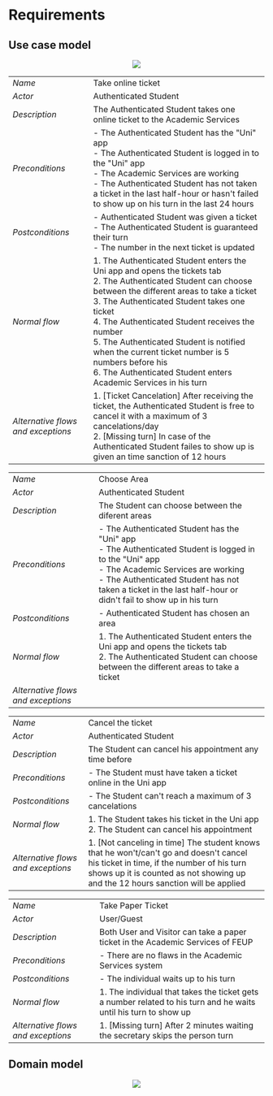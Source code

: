 # Requirements

## Use case model 

 <p align="center" justify="center">
  <img src="https://github.com/LEIC-ES-2021-22/2LEIC11T5/blob/main/images/Use_Case_View.png"/>
</p>


|||
| --- | --- |
| *Name* | Take online ticket |
| *Actor* | Authenticated Student | 
| *Description* |The Authenticated Student takes one online ticket to the Academic Services |
| *Preconditions* | - The Authenticated Student has the "Uni" app <br> - The Authenticated Student is logged in to the "Uni" app <br> - The Academic Services are working <br> - The Authenticated Student has not taken a ticket in the last half-hour or hasn't failed to show up on his turn in the last 24 hours <br>  |
| *Postconditions* | - Authenticated Student was given a ticket <br> - The Authenticated Student is guaranteed their turn <br> - The number in the next ticket is updated  | 
| *Normal flow* | 1. The Authenticated Student enters the Uni app and opens the tickets tab <br> 2. The Authenticated Student can choose between the different areas to take a ticket <br> 3. The Authenticated Student takes one ticket <br> 4. The Authenticated Student receives the number <br> 5. The Authenticated Student is notified when the current ticket number is 5 numbers before his <br> 6. The Authenticated Student enters Academic Services in his turn |
| *Alternative flows and exceptions* | 1. [Ticket Cancelation] After receiving the ticket, the Authenticated Student is free to cancel it with a maximum of 3 cancelations/day <br> 2. [Missing turn] In case of the Authenticated Student failes to show up is given an time sanction of 12 hours <br>|

|||
| --- | --- |
| *Name* | Choose Area |
| *Actor* | Authenticated Student | 
| *Description* | The Student can choose between the diferent areas|
| *Preconditions* |- The Authenticated Student has the "Uni" app <br> - The Authenticated Student is logged in to the "Uni" app <br> - The Academic Services are working <br> - The Authenticated Student has not taken a ticket in the last half-hour or didn't fail to show up in his turn <br> |
| *Postconditions* |   - Authenticated Student has chosen an area | 
| *Normal flow* | 1. The Authenticated Student enters the Uni app and opens the tickets tab <br> 2. The Authenticated Student can choose between the different areas to take a ticket |
| *Alternative flows and exceptions* ||

|||
| --- | --- |
| *Name* | Cancel the ticket |
| *Actor* |Authenticated Student | 
| *Description* | The Student can cancel his appointment any time before |
| *Preconditions* | - The Student must have taken a ticket online in the Uni app  |
| *Postconditions* |  - The Student can't reach a maximum of 3 cancelations | 
| *Normal flow* | 1. The Student takes his ticket in the Uni app <br> 2. The Student can cancel his appointment  |
| *Alternative flows and exceptions* | 1. [Not canceling in time] The student knows that he won't/can't go and doesn't cancel his ticket in time, if the number of his turn shows up it is counted as not showing up and the 12 hours sanction will be applied |

|||
| --- | --- |
| *Name* | Take Paper Ticket |
| *Actor* | User/Guest | 
| *Description* | Both User and Visitor can take a paper ticket in the Academic Services of FEUP |
| *Preconditions* | - There are no flaws in the Academic Services system  |
| *Postconditions* | - The individual waits up to his turn  | 
| *Normal flow* |  1. The individual that takes the ticket gets a number related to his turn and he waits until his turn to show up |
| *Alternative flows and exceptions* | 1. [Missing turn] After 2 minutes waiting the secretary skips the person turn |


## Domain model

 <p align="center" justify="center">
  <img src="https://github.com/LEIC-ES-2021-22/2LEIC11T5/blob/main/images/Domain_Model.png"/>
</p>
